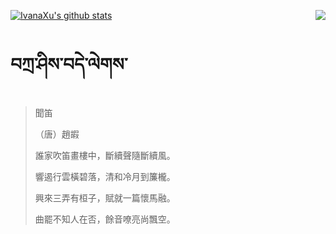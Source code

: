[![IvanaXu's github stats](https://github-readme-stats.vercel.app/api?username=IvanaXu&show_icons=true&theme=vue-dark)](https://github.com/anuraghazra/github-readme-stats)
<img align="right" src="https://github-readme-stats.vercel.app/api/top-langs/?username=IvanaXu&langs_count=3&theme=graywhite" />
# བཀྲ་ཤིས་བདེ་ལེགས་
> 聞笛
> 
> （唐）趙嘏
> 
> 誰家吹笛畫樓中，斷續聲隨斷續風。
> 
> 響遏行雲橫碧落，清和冷月到簾櫳。
> 
> 興來三弄有桓子，賦就一篇懷馬融。
> 
> 曲罷不知人在否，餘音嘹亮尚飄空。
>